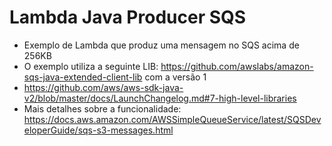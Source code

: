 # Lambda Java Producer SQS  
* Exemplo de Lambda que produz uma mensagem no SQS acima de 256KB
* O exemplo utiliza a seguinte LIB: https://github.com/awslabs/amazon-sqs-java-extended-client-lib com a versão 1
*   https://github.com/aws/aws-sdk-java-v2/blob/master/docs/LaunchChangelog.md#7-high-level-libraries
* Mais detalhes sobre a funcionalidade: https://docs.aws.amazon.com/AWSSimpleQueueService/latest/SQSDeveloperGuide/sqs-s3-messages.html
